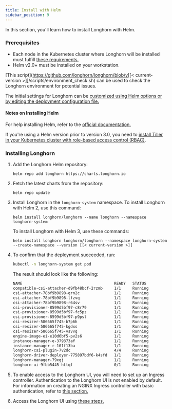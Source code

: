 ```yaml
---
title: Install with Helm
sidebar_position: 9
---
```


<head>
  <link rel="canonical" href="https://main--longhornio-docusaurus.netlify.app/deploy/install/install-with-helm"/>
</head>

In this section, you'll learn how to install Longhorn with Helm.

### Prerequisites

- Each node in the Kubernetes cluster where Longhorn will be installed must fulfill [these requirements.](..#installation-requirements)
- Helm v2.0+ must be installed on your workstation.

[This script](https://github.com/longhorn/longhorn/blob/v[[< current-version >]]/scripts/environment_check.sh) can be used to check the Longhorn environment for potential issues.

The initial settings for Longhorn can be [customized using Helm options or by editing the deployment configuration file.](../../advanced-resources/deploy/customizing-default-settings#using-helm)

#### Notes on Installing Helm

For help installing Helm, refer to the [official documentation.](https://helm.sh/docs/intro/install/)

If you're using a Helm version prior to version 3.0, you need to [install Tiller in your Kubernetes cluster with role-based access control (RBAC)](https://v2.helm.sh/docs/using_helm#tiller-namespaces-and-rbac).

### Installing Longhorn

1. Add the Longhorn Helm repository:

    ```shell
   helm repo add longhorn https://charts.longhorn.io
    ```

2. Fetch the latest charts from the repository:

    ```shell
   helm repo update
    ```

3. Install Longhorn in the `longhorn-system` namespace.
    To install Longhorn with Helm 2, use this command:

    ```shell
    helm install longhorn/longhorn --name longhorn --namespace longhorn-system
    ```

    To install Longhorn with Helm 3, use these commands:

    ```shell
    helm install longhorn longhorn/longhorn --namespace longhorn-system --create-namespace --version [[< current-version >]]
    ```

4. To confirm that the deployment succeeded, run:

    ```bash
    kubectl -n longhorn-system get pod
    ```
    The result should look like the following:

    ```bash
    NAME                                        READY   STATUS              RESTARTS   AGE
    compatible-csi-attacher-d9fb48bcf-2rzmb     1/1     Running             0          8m58s
    csi-attacher-78bf9b9898-grn2c               1/1     Running             0          32s
    csi-attacher-78bf9b9898-lfzvq               1/1     Running             0          8m59s
    csi-attacher-78bf9b9898-r64sv               1/1     Running             0          33s
    csi-provisioner-8599d5bf97-c8r79            1/1     Running             0          33s
    csi-provisioner-8599d5bf97-fc5pz            1/1     Running             0          33s
    csi-provisioner-8599d5bf97-p9psl            1/1     Running             0          8m59s
    csi-resizer-586665f745-b7p6h                1/1     Running             0          8m59s
    csi-resizer-586665f745-kgdxs                1/1     Running             0          33s
    csi-resizer-586665f745-vsvvq                1/1     Running             0          33s
    engine-image-ei-e10d6bf5-pv2s6              1/1     Running             0          9m30s
    instance-manager-e-379373af                 1/1     Running             0          8m41s
    instance-manager-r-101f13ba                 1/1     Running             0          8m40s
    longhorn-csi-plugin-7v2dc                   4/4     Running             0          8m59s
    longhorn-driver-deployer-775897bdf6-k4sfd   1/1     Running             0          10m
    longhorn-manager-79xgj                      1/1     Running             0          9m50s
    longhorn-ui-9fbb5445-httqf                  0/1     Running             0          33s
    ```

4. To enable access to the Longhorn UI, you will need to set up an Ingress controller. Authentication to the Longhorn UI is not enabled by default. For information on creating an NGINX Ingress controller with basic authentication, refer to [this section.](../accessing-the-ui/longhorn-ingress)
5. Access the Longhorn UI using [these steps.](../accessing-the-ui)
